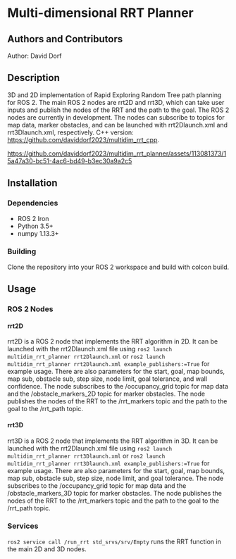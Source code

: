 # Multi-dimensional RRT Planner

## Authors and Contributors
Author: David Dorf

## Description
3D and 2D implementation of Rapid Exploring Random Tree path planning for ROS 2. The main ROS 2 nodes are rrt2D and rrt3D, which can take user inputs and publish the nodes of the RRT and the path to the goal. The ROS 2 nodes are currently in development. The nodes can subscribe to topics for map data, marker obstacles, and can be launched with rrt2Dlaunch.xml and rrt3Dlaunch.xml, respectively. C++ version: https://github.com/daviddorf2023/multidim_rrt_cpp.




https://github.com/daviddorf2023/multidim_rrt_planner/assets/113081373/15a47a30-bc51-4ac6-bd49-b3ec30a9a2c5




## Installation
### Dependencies
* ROS 2 Iron
* Python 3.5+
* numpy 1.13.3+
### Building
Clone the repository into your ROS 2 workspace and build with colcon build.

## Usage
### ROS 2 Nodes
#### rrt2D
rrt2D is a ROS 2 node that implements the RRT algorithm in 2D. It can be launched with the rrt2Dlaunch.xml file using `ros2 launch multidim_rrt_planner rrt2Dlaunch.xml` or `ros2 launch multidim_rrt_planner rrt2Dlaunch.xml example_publishers:=True` for example usage. There are also parameters for the start, goal, map bounds, map sub, obstacle sub, step size, node limit, goal tolerance, and wall confidence. The node subscribes to the /occupancy_grid topic for map data and the /obstacle_markers_2D topic for marker obstacles. The node publishes the nodes of the RRT to the /rrt_markers topic and the path to the goal to the /rrt_path topic.
#### rrt3D
rrt3D is a ROS 2 node that implements the RRT algorithm in 3D. It can be launched with the rrt2Dlaunch.xml file using `ros2 launch multidim_rrt_planner rrt3Dlaunch.xml` or `ros2 launch multidim_rrt_planner rrt3Dlaunch.xml example_publishers:=True` for example usage. There are also parameters for the start, goal, map bounds, map sub, obstacle sub, step size, node limit, and goal tolerance. The node subscribes to the /occupancy_grid topic for map data and the /obstacle_markers_3D topic for marker obstacles. The node publishes the nodes of the RRT to the /rrt_markers topic and the path to the goal to the /rrt_path topic.
### Services
`ros2 service call /run_rrt std_srvs/srv/Empty` runs the RRT function in the main 2D and 3D nodes.
